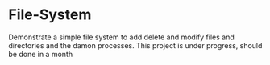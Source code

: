 # File-System
Demonstrate a simple file system to add delete and modify files and directories and the damon processes.
This project is under progress, should be done in a month
